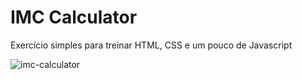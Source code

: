 # IMC Calculator
Exercício simples para treinar HTML, CSS e um pouco de Javascript

![imc-calculator](https://user-images.githubusercontent.com/101741773/178013791-66e18009-05bf-463d-900f-dc4aa0c71061.PNG)
